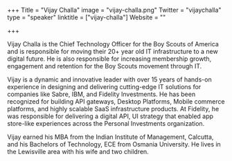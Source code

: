 +++
Title = "Vijay Challa"
image = "vijay-challa.png"
Twitter = "vijaychalla"
type = "speaker"
linktitle = ["vijay-challa"]
Website = ""

+++

Vijay Challa is the Chief Technology Officer for the Boy Scouts of America and is responsible for moving their 20+ year old IT infrastructure to a new digital future. He is also responsible for increasing membership growth, engagement and retention for the Boy Scouts movement through IT.

Vijay is a dynamic and innovative leader with over 15 years of hands-on experience in designing and delivering cutting-edge IT solutions for companies like Sabre, IBM, and Fidelity Investments. He has been recognized for building API gateways, Desktop Platforms, Mobile commerce platforms, and highly scalable SaaS infrastructure products. At Fidelity, he was responsible for delivering a digital API, UI strategy that enabled app store-like experiences across the Personal Investments organization.

Vijay earned his MBA from the Indian Institute of Management, Calcutta, and his Bachelors of Technology, ECE from Osmania University. He lives in the Lewisville area with his wife and two children.